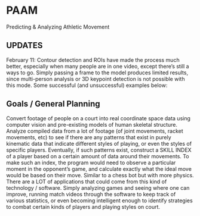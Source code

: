 # PAAM
Predicting &amp; Analyzing Athletic Movement

## UPDATES

February 11: Contour detection and ROIs have made the process much better, especially when many people are in one video, except there’s still a ways to go. Simply passing a frame to the model produces limited results, since multi-person analysis or 3D keypoint detection is not possible with this mode. Some successful (and unsuccessful) examples below:

## Goals / General Planning

Convert footage of people on a court into real coordinate space data using computer vision and pre-existing models of human skeletal structure.
Analyze compiled data from a lot of footage (of joint movements, racket movements, etc) to see if there are any patterns that exist in purely kinematic data that indicate different styles of playing, or even the styles of specific players.
Eventually, if such patterns exist, construct a SKILL INDEX of a player based on a certain amount of data around their movements. To make such an index, the program would need to observe a particular moment in the opponent’s game, and calculate exactly what the ideal move would be based on their move. Similar to a chess bot but with more physics.
There are a  LOT of applications that could come from this kind of technology / software. Simply analyzing games and seeing where one can improve, running match videos through the software to keep track of various statistics, or even becoming intelligent enough to identify strategies to combat certain kinds of players and playing styles on court.

